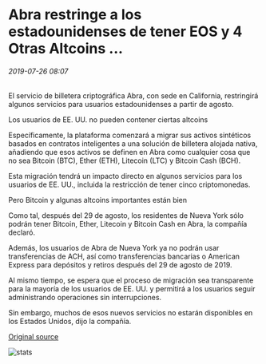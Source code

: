 # Abra restringe a los estadounidenses de tener EOS y 4 Otras Altcoins ...

###### 2019-07-26 08:07

El servicio de billetera criptográfica Abra, con sede en California, restringirá algunos servicios para usuarios estadounidenses a partir de agosto.

Los usuarios de EE. UU. no pueden contener ciertas altcoins

Específicamente, la plataforma comenzará a migrar sus activos sintéticos basados en contratos inteligentes a una solución de billetera alojada nativa, añadiendo que esos activos se definen en Abra como cualquier cosa que no sea Bitcoin (BTC), Ether (ETH), Litecoin (LTC) y Bitcoin Cash (BCH).

Esta migración tendrá un impacto directo en algunos servicios para los usuarios de EE. UU., incluida la restricción de tener cinco criptomonedas.

Pero Bitcoin y algunas altcoins importantes están bien

Como tal, después del 29 de agosto, los residentes de Nueva York sólo podrán tener Bitcoin, Ether, Litecoin y Bitcoin Cash en Abra, la compañía declaró.

Además, los usuarios de Abra de Nueva York ya no podrán usar transferencias de ACH, así como transferencias bancarias o American Express para depósitos y retiros después del 29 de agosto de 2019.

Al mismo tiempo, se espera que el proceso de migración sea transparente para la mayoría de los usuarios de EE. UU. y permitirá a los usuarios seguir administrando operaciones sin interrupciones.

Sin embargo, muchos de esos nuevos servicios no estarán disponibles en los Estados Unidos, dijo la compañía.

[Original source](https://cointelegraph.com/news/abra-restricts-americans-from-holding-eos-and-4-other-altcoins)

![stats](https://c.statcounter.com/11760860/0/a89fa40b/1/ "stats")